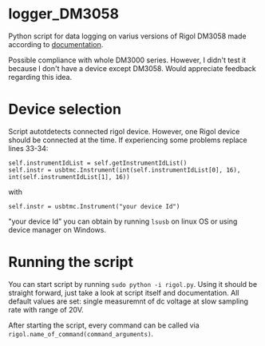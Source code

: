 # logger_DM3058
Python script for data logging on varius versions of Rigol DM3058 made according to [documentation](https://www.batronix.com/files/Rigol/Multimeter/DM3058/DM3058_ProgrammingGuide_EN.pdf).

Possible compliance with whole DM3000 series. However, I didn't test it because I don't have a device except DM3058. Would appreciate feedback regarding this idea.

# Device selection
Script autotdetects connected rigol device. However, one Rigol device should be connected at the time. If experiencing some problems replace lines 33-34:
```
self.instrumentIdList = self.getInstrumentIdList()
self.instr = usbtmc.Instrument(int(self.instrumentIdList[0], 16), int(self.instrumentIdList[1], 16))
```
with
```
self.instr = usbtmc.Instrument("your device Id")
```
"your device Id" you can obtain by running ```lsusb``` on linux OS or using device manager on Windows.

# Running the script
You can start script by running ```sudo python -i rigol.py```. Using it should be straight forward, just take a look at script itself and documentation. All default values are set: single measuremnt of dc voltage at slow sampling rate with range of 20V.

After starting the script, every command can be called via ```rigol.name_of_command(command_arguments)```.
